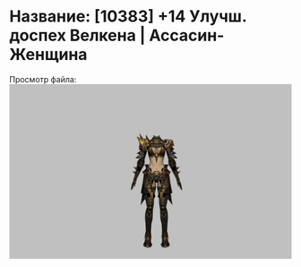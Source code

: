 # Название: [10383] +14 Улучш. доспех Велкена | Ассасин-Женщина

Просмотр файла:
![p070021.png](p070021.png)